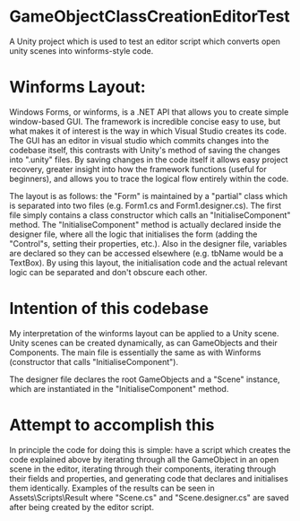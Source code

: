 # GameObjectClassCreationEditorTest
A Unity project which is used to test an editor script which converts open unity scenes into winforms-style code.

# Winforms Layout:

Windows Forms, or winforms, is a .NET API that allows you to create simple window-based GUI. The framework is incredible concise easy to use, but what makes it of interest is the way in which Visual Studio creates its code. The GUI has an editor in visual studio which commits changes into the codebase itself, this contrasts with Unity's method of saving the changes into ".unity" files. By saving changes in the code itself it allows easy project recovery, greater insight into how the framework functions (useful for beginners), and allows you to trace the logical flow entirely within the code.

The layout is as follows: the "Form" is maintained by a "partial" class which is separated into two files (e.g. Form1.cs and Form1.designer.cs). The first file simply contains a class constructor which calls an "InitialiseComponent" method. The "InitialiseComponent" method is actually declared inside the designer file, where all the logic that initialises the form (adding the "Control"s, setting their properties, etc.). Also in the designer file, variables are declared so they can be accessed elsewhere (e.g. tbName would be a TextBox). By using this layout, the initialisation code and the actual relevant logic can be separated and don't obscure each other.

# Intention of this codebase

My interpretation of the winforms layout can be applied to a Unity scene. Unity scenes can be created dynamically, as can GameObjects and their Components. The main file is essentially the same as with Winforms (constructor that calls "InitialiseComponent").

The designer file declares the root GameObjects and a "Scene" instance, which are instantiated in the "InitialiseComponent" method.

# Attempt to accomplish this

In principle the code for doing this is simple: have a script which creates the code explained above by iterating through all the GameObject in an open scene in the editor, iterating through their components, iterating through their fields and properties, and generating code that declares and initialises them identically. Examples of the results can be seen in Assets\Scripts\Result where "Scene.cs" and "Scene.designer.cs" are saved after being created by the editor script.
